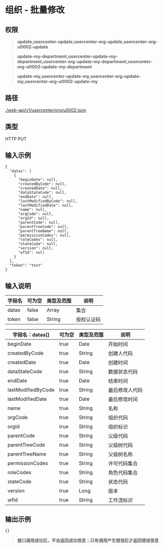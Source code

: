 # 组织 - 批量修改

## 权限

> **update,usercenter-update,usercenter-org-update,usercenter-org-u0002-update**

> **update-my-department,usercenter-update-my-department,usercenter-org-update-my-department,usercenter-org-u0002-update-my-department**

> **update-my,usercenter-update-my,usercenter-org-update-my,usercenter-org-u0002-update-my**

## 路径

[./web-api/v1/usercenter/org/u0002.json](./u0002.json)

## 类型

HTTP PUT

## 输入示例

```
{
  "datas": [
    {
      "beginDate": null,
      "createdByCode": null,
      "createdDate": null,
      "dataStateCode": null,
      "endDate": null,
      "lastModifiedByCode": null,
      "lastModifiedDate": null,
      "name": null,
      "orgCode": null,
      "orgId": null,
      "parentCode": null,
      "parentTreeCode": null,
      "parentTreeName": null,
      "permissionCodes": null,
      "roleCodes": null,
      "stateCode": null,
      "version": null,
      "wfId": null
    }
  ],
  "token": "test"
}
```

## 输入说明

字段名|可为空|类型及范围|说明
---|---|---|---
datas|false|Array|集合
token|false|String|授权认证码

字段名：datas[]|可为空|类型及范围|说明
---|---|---|---
beginDate|true|Date|开始时间
createdByCode|true|String|创建人代码
createdDate|true|Date|创建时间
dataStateCode|true|String|数据状态代码
endDate|true|Date|结束时间
lastModifiedByCode|true|String|最后修改人代码
lastModifiedDate|true|Date|最后修改时间
name|true|String|名称
orgCode|true|String|组织代码
orgId|true|String|组织标识
parentCode|true|String|父级代码
parentTreeCode|true|String|父级树代码
parentTreeName|true|String|父级树名称
permissionCodes|true|String|许可代码集合
roleCodes|true|String|角色代码集合
stateCode|true|String|状态代码
version|true|Long|版本
wfId|true|String|工作流标识

## 输出示例

```
{}
```

> **接口调用成功后，不会返回成功信息；只有调用产生错误后才返回错误信息**